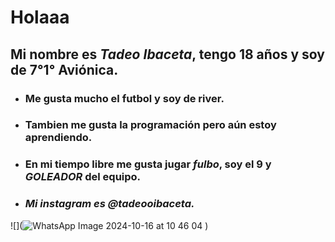 # Holaaa
## Mi nombre es _***Tadeo Ibaceta***_, tengo 18 años y soy de 7°1° Aviónica.
* ### Me gusta mucho el futbol y soy de **river**. 

* ### Tambien me gusta la **programación** pero aún estoy aprendiendo.
* ### En mi tiempo libre me gusta jugar *fulbo*, soy el 9 y *GOLEADOR* del equipo.
* ### *Mi instagram es @tadeooibaceta.*
 ![](![WhatsApp Image 2024-10-16 at 10 46 04](https://github.com/user-attachments/assets/7e19d276-ed5b-4369-82e2-aeee70c40ed4)
)


